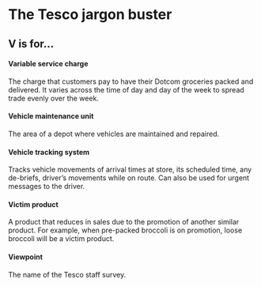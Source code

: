 # The Tesco jargon buster

## V is for…

#### Variable service charge
The charge that customers pay to have their Dotcom groceries packed and delivered. It varies across the time of day and day of the week to spread trade evenly over the week.

#### Vehicle maintenance unit
The area of a depot where vehicles are maintained and repaired.

#### Vehicle tracking system
Tracks vehicle movements of arrival times at store, its scheduled time, any de-briefs, driver’s movements while on route. Can also be used for urgent messages to the driver.

#### Victim product
A product that reduces in sales due to the promotion of another similar product. For example, when pre-packed broccoli is on promotion, loose broccoli will be a victim product.

#### Viewpoint
The name of the Tesco staff survey.
